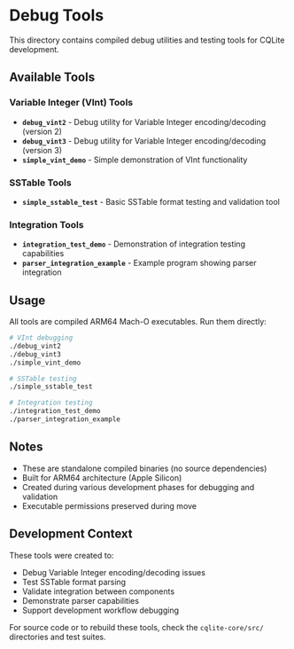 # Debug Tools

This directory contains compiled debug utilities and testing tools for CQLite development.

## Available Tools

### Variable Integer (VInt) Tools
- **`debug_vint2`** - Debug utility for Variable Integer encoding/decoding (version 2)
- **`debug_vint3`** - Debug utility for Variable Integer encoding/decoding (version 3)
- **`simple_vint_demo`** - Simple demonstration of VInt functionality

### SSTable Tools
- **`simple_sstable_test`** - Basic SSTable format testing and validation tool

### Integration Tools
- **`integration_test_demo`** - Demonstration of integration testing capabilities
- **`parser_integration_example`** - Example program showing parser integration

## Usage

All tools are compiled ARM64 Mach-O executables. Run them directly:

```bash
# VInt debugging
./debug_vint2
./debug_vint3
./simple_vint_demo

# SSTable testing
./simple_sstable_test

# Integration testing
./integration_test_demo
./parser_integration_example
```

## Notes

- These are standalone compiled binaries (no source dependencies)
- Built for ARM64 architecture (Apple Silicon)
- Created during various development phases for debugging and validation
- Executable permissions preserved during move

## Development Context

These tools were created to:
- Debug Variable Integer encoding/decoding issues
- Test SSTable format parsing
- Validate integration between components
- Demonstrate parser capabilities
- Support development workflow debugging

For source code or to rebuild these tools, check the `cqlite-core/src/` directories and test suites.